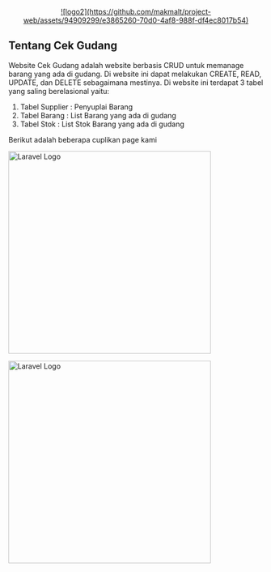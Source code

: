 <p align="center"><a href="#" target="_blank">![logo2](https://github.com/makmalt/project-web/assets/94909299/e3865260-70d0-4af8-988f-df4ec8017b54)</a></p>


## Tentang Cek Gudang

Website Cek Gudang adalah website berbasis CRUD untuk memanage barang yang ada di gudang. Di website ini dapat melakukan CREATE, READ, UPDATE, dan DELETE sebagaimana mestinya. Di website ini terdapat 3 tabel yang saling berelasional yaitu:
1. Tabel Supplier : Penyuplai Barang
2. Tabel Barang   : List Barang yang ada di gudang
3. Tabel Stok     : List Stok Barang yang ada di gudang 

Berikut adalah beberapa cuplikan page kami
<p><img src="images/dashboard.png" width="400" alt="Laravel Logo"></p>
<p><img src="images/Supplier.png" width="400" alt="Laravel Logo"></p>

